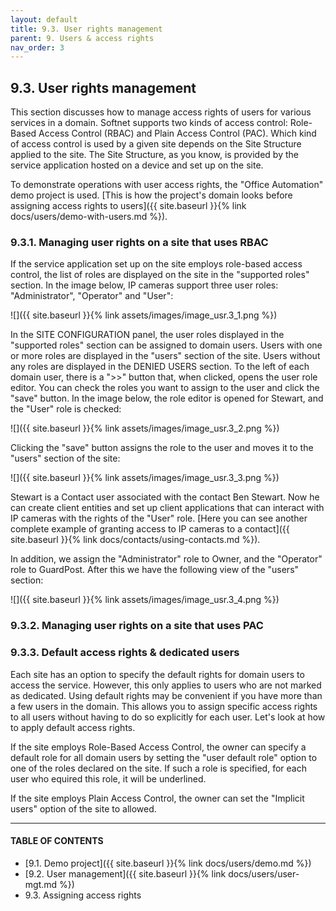```yaml
---
layout: default
title: 9.3. User rights management
parent: 9. Users & access rights
nav_order: 3
---
```


## 9.3. User rights management

This section discusses how to manage access rights of users for various services in a domain. Softnet supports two kinds of access control: Role-Based Access Control (RBAC) and Plain Access Control (PAC). Which kind of access control is used by a given site depends on the Site Structure applied to the site. The Site Structure, as you know, is provided by the service application hosted on a device and set up on the site.  

To demonstrate operations with user access rights, the "Office Automation" demo project is used. [This is how the project's domain looks before assigning access rights to users]({{ site.baseurl }}{% link docs/users/demo-with-users.md %}).

### 9.3.1. Managing user rights on a site that uses RBAC

If the service application set up on the site employs role-based access control, the list of roles are displayed on the site in the "<span class="text-blue">supported roles</span>" section. In the image below, IP cameras support three user roles: "<span class="text-role">Administrator</span>", "<span class="text-role">Operator</span>" and "<span class="text-role">User</span>": 

![]({{ site.baseurl }}{% link assets/images/image_usr.3_1.png %})

In the <span class="header-green">SITE CONFIGURATION</span> panel, the user roles displayed in the "<span class="text-blue">supported roles</span>" section can be assigned to domain users. Users with one or more roles are displayed in the "<span class="text-blue">users</span>" section of the site. Users without any roles are displayed in the <span class="text-red">DENIED USERS</span> section. To the left of each domain user, there is a "<span class="text-cyan">&gt;&gt;</span>" button that, when clicked, opens the user role editor. You can check the roles you want to assign to the user and click the "<span class="text-green">save</span>" button. In the image below, the role editor is opened for Stewart, and the "<span class="text-role">User</span>" role is checked:

![]({{ site.baseurl }}{% link assets/images/image_usr.3_2.png %})

Clicking the "<span class="text-green">save</span>" button assigns the role to the user and moves it to the "<span class="text-blue">users</span>" section of the site:

![]({{ site.baseurl }}{% link assets/images/image_usr.3_3.png %})

Stewart is a Contact user associated with the contact Ben Stewart. Now he can create client entities and set up client applications that can interact with IP cameras with the rights of the "<span class="text-role">User</span>" role. [Here you can see another complete example of granting access to IP cameras to a contact]({{ site.baseurl }}{% link docs/contacts/using-contacts.md %}).  

In addition, we assign the "<span class="text-role">Administrator</span>" role to Owner, and the "<span class="text-role">Operator</span>" role to GuardPost. After this we have the following view of the "<span class="text-blue">users</span>" section:

![]({{ site.baseurl }}{% link assets/images/image_usr.3_4.png %})

### 9.3.2. Managing user rights on a site that uses PAC

### 9.3.3. Default access rights & dedicated users

Each site has an option to specify the default rights for domain users to access the service. However, this only applies to users who are not marked as dedicated. Using default rights may be convenient if you have more than a few users in the domain. This allows you to assign specific access rights to all users without having to do so explicitly for each user. Let's look at how to apply default access rights.  

If the site employs Role-Based Access Control, the owner can specify a default role for all domain users by setting the "<span class="text-blue">user default role</span>" option to one of the roles declared on the site. If such a role is specified, for each user who equired this role, it will be underlined.  


If the site employs Plain Access Control, the owner can set the "Implicit users" option of the site to <span class="text-green">allowed</span>.  


---
#### TABLE OF CONTENTS
* [9.1. Demo project]({{ site.baseurl }}{% link docs/users/demo.md %})
* [9.2. User management]({{ site.baseurl }}{% link docs/users/user-mgt.md %})
* 9.3. Assigning access rights